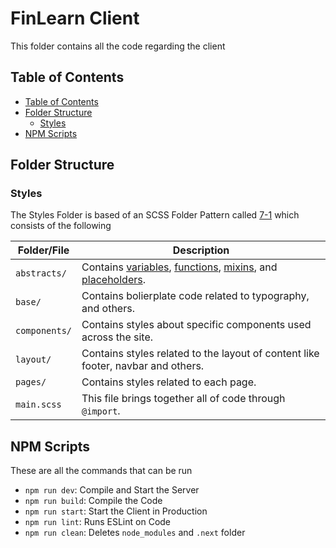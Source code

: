 # FinLearn Client

This folder contains all the code regarding the client

## Table of Contents

- [Table of Contents](#table-of-contents)
- [Folder Structure](#folder-structure)
  - [Styles](styles)
- [NPM Scripts](#npm-scripts)

## Folder Structure

### Styles

The Styles Folder is based of an SCSS Folder Pattern
called [7-1](https://sass-guidelin.es/#the-7-1-pattern)
which consists of the following

| Folder/File   | Description                                                                                                                                                                                                                                                                                       |
| ------------- | ------------------------------------------------------------------------------------------------------------------------------------------------------------------------------------------------------------------------------------------------------------------------------------------------- |
| `abstracts/`  | Contains [variables](https://sass-lang.com/documentation/variables), [functions](https://sass-lang.com/documentation/at-rules/function), [mixins](https://sass-lang.com/documentation/at-rules/mixin), and [placeholders](https://sass-lang.com/documentation/style-rules/placeholder-selectors). |
| `base/`       | Contains bolierplate code related to typography, and others.                                                                                                                                                                                                                                      |
| `components/` | Contains styles about specific components used across the site.                                                                                                                                                                                                                                   |
| `layout/`     | Contains styles related to the layout of content like footer, navbar and others.                                                                                                                                                                                                                  |
| `pages/`      | Contains styles related to each page.                                                                                                                                                                                                                                                             |
| `main.scss`   | This file brings together all of code through `@import`.                                                                                                                                                                                                                                          |

## NPM Scripts

These are all the commands that can be run

- `npm run dev`: Compile and Start the Server
- `npm run build`: Compile the Code
- `npm run start`: Start the Client in Production
- `npm run lint`: Runs ESLint on Code
- `npm run clean`: Deletes `node_modules` and `.next` folder
